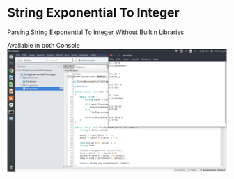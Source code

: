 # String Exponential To Integer
Parsing String Exponential To Integer Without Builtin Libraries

Available in both Console
![alt text](https://raw.githubusercontent.com/mhfrough/StringExponentialToInteger/master/img.png)
